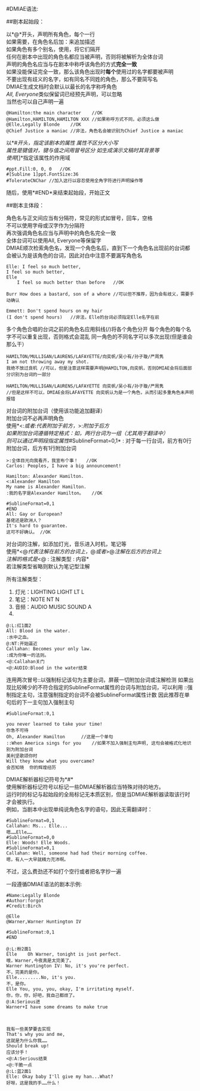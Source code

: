 #DMIAE语法:

##剧本起始段：

以*@*开头，声明所有角色，每个一行  
如果需要，在角色名后加：来追加描述  
如果角色有多个别名，使用，将它们隔开  
任何在剧本中出现的角色名都应当被声明，否则将被解析为全体台词  
声明的角色名应当与在剧本中称呼该角色的方式**完全一致**  
如果没能保证完全一致，那么该角色出现时**每个**使用过的名字都要被声明  
不要出现有歧义的名字，如有同名不同姓的角色，那么不要简写名  
DMIAE生成文档时会默认以最长的名字称呼角色  
*All, Everyone*类似保留词已经预先声明，可以忽略  
当然也可以自己声明一遍

	@Hamilton:the main character	//OK
	@Hamilton,HAMILTON,HAMILTON XXX	//如果称呼方式不同，必须这么做
	@Elle,Legally Blonde	//OK
	@Chief Justice a maniac	//非法，角色名会被识别为Chief Justice a maniac
	
以*#*开头，指定该剧本的属性
属性不区分大小写  
属性是键值对，键与值之间用冒号区分
如生成演示文稿时其背景等  
使用*[]*指定该属性的作用域  

	#ppt.Fill:0, 0, 0	//OK
	#[Subline 1]ppt.FontSize:36
	#TolerateCNChar	//加入这行以容忍使用全角字符进行声明操作等
	
随后，使用*#END*来结束起始段，开始正文  
	
##剧本主体段：

角色名与正文间应当有分隔符，常见的形式如冒号，回车，空格  
不可以使用字母或汉字作为分隔符  
再次强调角色名应当与声明中的角色名完全一致  
全体台词可以使用All, Everyone等保留字  
DMIAE顺次检索角色名，发现一个角色名后，直到下一个角色名出现前的台词都会被认为是该角色的台词，因此对白中注意不要漏写角色名  

	Elle: I feel so much better,
	I feel so much better,
	Elle
		I feel so much better than before	//OK

	Burr How does a bastard, son of a whore	//可以但不推荐，因为会有歧义，需要手动确认

	Emmett: Don't spend hours on my hair
	(I don't spend hours)	//非法，Elle的台词必须指定Elle名字在前

多个角色合唱的台词之前的角色名应用斜线(/)将各个角色分开
每个角色的每个名字不可以重复出现，否则格式会混乱
同一角色的不同名字可以多次出现(但是谁会那么干）

	HAMILTON/MULLIGAN/LAURENS/LAFAYETTE/向奕帆/吴小有/孙子璇/严周隽
	I am not throwing away my shot.
	我绝不放过良机	//可以，但是注意这样需要声明@HAMILTON,向奕帆，否则DMIAE会将后面部分识别为台词的一部分
	
	HAMILTON/MULLIGAN/LAURENS/LAFAYETTE 向奕帆/吴小有/孙子璇/严周隽
	//但是这样不可以，DMIAE会将LAFAYETTE 向奕帆认为是一个角色，从而引起多重角色未声明报错

对台词的附加台词（使用该功能追加翻译）  
附加台词不必再声明角色  
使用*<:*或者*:*代表附加于前方，*>:*附加于后方  
如果附加台词遵循特定格式：如，两行台词为一组（尤其用于翻译中）  
则可以通过声明段指定属性*#SublineFormat=0,1* : 对于每一行台词，前方有0行附加台词，后方有1行附加台词  

	>:全体目光向我看齐，我宣布个事！	//OK
	Carlos: Peoples, I have a big announcement!

	Hamilton: Alexander Hamilton.
	<:Alexander Hamilton
	My name is Alexander Hamilton.
	:我的名字是Alexander Hamilton。	//OK

	#SublineFormat=0,1
	#END
	All: Gay or European?
	基佬还是欧洲人？
	It's hard to guarantee.
	这可不好确认。	//OK
	
对台词的注解，如添加灯光，音乐进入时机，笔记等  
使用*<@*代表注解在前方的台词上，*@*或者*>@*注解在后方的台词上  
注解的格式是*<@ : 注解类型 : 内容*  
若注解类型省略则默认为笔记型注解  

所有注解类型：
1. 灯光：LIGHTING LIGHT LT L
2. 笔记：NOTE NT N
3. 音频：AUDIO MUSIC SOUND A
4. 

	@:L:红1面2
	All: Blood in the water.
	:水中之血。
	@:NT:开始逼近
	Callahan: Becomes your only law.
	:成为你唯一的法则。
	<@:Callahan关门
	<@:AUDIO:Blood in the water结束
	
连用两次冒号::以强制标记该句为主要台词，屏蔽一切附加台词或注解检测
如果出现比较稀少的不符合指定的SublineFormat属性的台词与附加台词，可以利用
::强制指定主句，注意强制指定的台词不会被SublineFormat属性计数
因此推荐在单句后的下一主句加入强制主句

	#SublineFormat:0,1

	you never learned to take your time!
	你急不可待
	Oh, Alexander Hamilton		//这是一个单句
	::When America sings for you	//如果不加入强制主句声明, 这句会被格式化地识别为附加台词
	美利坚歌颂你时
	Will they know what you overcame?
	会否知晓  你的辉煌经历

DMIAE解析器标记符号为*#*  
使用解析器标记符号以标记一些DMIAE解析器应当特殊对待的地方。  
运行时的标记与起始段的全局标记无本质区别，但是当DMIAE解析器读取该行时才会被执行。  
例如，当剧本中出现单纯说角色名字的语句，因此无需翻译时：

	#SublineFormat=0,1
	Callahan: Ms... Elle...
	嗯……Elle……
	#SublineFormat=0,0
	Elle: Woods! Elle Woods.
	#SublineFormat=0,1
	Callahan: Well, someone had had their morning coffee.
	嗯，有人一大早就精力充沛啊。
不过，这么费劲还不如打个空行或者把名字抄一遍  
	
一段遵循DMIAE语法的剧本示例:  

	#Name:Legally Blonde
	#Author:forgot
	#Credit:Birch
	
	@Elle
	@Warner,Warner Huntington IV
	
	#SublineFormat:0,1
	#END
	
	@:L:粉2面1
	Elle    Oh Warner, tonight is just perfect.
	哦，Warner,今夜真是太完美了。
	Warner Huntington IV: No, it's you're perfect.
	不，完美的是你。
	Elle.........No, it's you.
	不，是你。
	Elle You, you, you, okay, I'm irritating myself.
	你，你，你，好吧，我自己都烦了。
	@:A:Serious进
	Warner+I have some dreams to make true
	
	
	
	我有一些美梦要去实现
	That's why you and me,
	这就是为什么你我……
	Should break up!
	应该分手！
	<@:A:Serious结束
	<@:干脆一点
	@:L:蓝2面1
	Elle: Okay baby I'll give my han...What?
	好呀，这是我的手……什么！